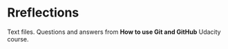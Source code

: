 # Rreflections

Text files. Questions and answers from **How to use Git and GitHub** Udacity course.
